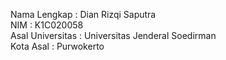 Nama Lengkap      : Dian Rizqi Saputra <br>
NIM               : K1C020058 <br>
Asal Universitas  : Universitas Jenderal Soedirman <br>
Kota Asal         : Purwokerto
